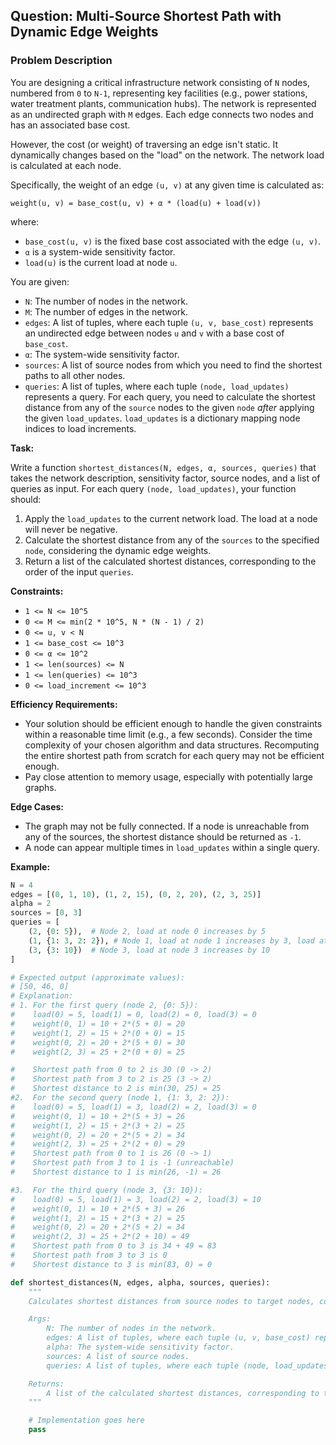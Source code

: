 ## Question: Multi-Source Shortest Path with Dynamic Edge Weights

### Problem Description

You are designing a critical infrastructure network consisting of `N` nodes, numbered from `0` to `N-1`, representing key facilities (e.g., power stations, water treatment plants, communication hubs). The network is represented as an undirected graph with `M` edges. Each edge connects two nodes and has an associated base cost.

However, the cost (or weight) of traversing an edge isn't static. It dynamically changes based on the "load" on the network. The network load is calculated at each node.

Specifically, the weight of an edge `(u, v)` at any given time is calculated as:

`weight(u, v) = base_cost(u, v) + α * (load(u) + load(v))`

where:

*   `base_cost(u, v)` is the fixed base cost associated with the edge `(u, v)`.
*   `α` is a system-wide sensitivity factor.
*   `load(u)` is the current load at node `u`.

You are given:

*   `N`: The number of nodes in the network.
*   `M`: The number of edges in the network.
*   `edges`: A list of tuples, where each tuple `(u, v, base_cost)` represents an undirected edge between nodes `u` and `v` with a base cost of `base_cost`.
*   `α`: The system-wide sensitivity factor.
*   `sources`: A list of source nodes from which you need to find the shortest paths to all other nodes.
*   `queries`: A list of tuples, where each tuple `(node, load_updates)` represents a query. For each query, you need to calculate the shortest distance from any of the `source` nodes to the given `node` *after* applying the given `load_updates`. `load_updates` is a dictionary mapping node indices to load increments.

**Task:**

Write a function `shortest_distances(N, edges, α, sources, queries)` that takes the network description, sensitivity factor, source nodes, and a list of queries as input. For each query `(node, load_updates)`, your function should:

1.  Apply the `load_updates` to the current network load.  The load at a node will never be negative.
2.  Calculate the shortest distance from any of the `sources` to the specified `node`, considering the dynamic edge weights.
3.  Return a list of the calculated shortest distances, corresponding to the order of the input `queries`.

**Constraints:**

*   `1 <= N <= 10^5`
*   `0 <= M <= min(2 * 10^5, N * (N - 1) / 2)`
*   `0 <= u, v < N`
*   `1 <= base_cost <= 10^3`
*   `0 <= α <= 10^2`
*   `1 <= len(sources) <= N`
*   `1 <= len(queries) <= 10^3`
*   `0 <= load_increment <= 10^3`

**Efficiency Requirements:**

*   Your solution should be efficient enough to handle the given constraints within a reasonable time limit (e.g., a few seconds).  Consider the time complexity of your chosen algorithm and data structures.  Recomputing the entire shortest path from scratch for each query may not be efficient enough.
*   Pay close attention to memory usage, especially with potentially large graphs.

**Edge Cases:**

*   The graph may not be fully connected.  If a node is unreachable from any of the sources, the shortest distance should be returned as `-1`.
*   A node can appear multiple times in `load_updates` within a single query.

**Example:**

```python
N = 4
edges = [(0, 1, 10), (1, 2, 15), (0, 2, 20), (2, 3, 25)]
alpha = 2
sources = [0, 3]
queries = [
    (2, {0: 5}),  # Node 2, load at node 0 increases by 5
    (1, {1: 3, 2: 2}), # Node 1, load at node 1 increases by 3, load at node 2 increases by 2
    (3, {3: 10})  # Node 3, load at node 3 increases by 10
]

# Expected output (approximate values):
# [50, 46, 0]
# Explanation:
# 1. For the first query (node 2, {0: 5}):
#    load(0) = 5, load(1) = 0, load(2) = 0, load(3) = 0
#    weight(0, 1) = 10 + 2*(5 + 0) = 20
#    weight(1, 2) = 15 + 2*(0 + 0) = 15
#    weight(0, 2) = 20 + 2*(5 + 0) = 30
#    weight(2, 3) = 25 + 2*(0 + 0) = 25

#    Shortest path from 0 to 2 is 30 (0 -> 2)
#    Shortest path from 3 to 2 is 25 (3 -> 2)
#    Shortest distance to 2 is min(30, 25) = 25
#2.  For the second query (node 1, {1: 3, 2: 2}):
#    load(0) = 5, load(1) = 3, load(2) = 2, load(3) = 0
#    weight(0, 1) = 10 + 2*(5 + 3) = 26
#    weight(1, 2) = 15 + 2*(3 + 2) = 25
#    weight(0, 2) = 20 + 2*(5 + 2) = 34
#    weight(2, 3) = 25 + 2*(2 + 0) = 29
#    Shortest path from 0 to 1 is 26 (0 -> 1)
#    Shortest path from 3 to 1 is -1 (unreachable)
#    Shortest distance to 1 is min(26, -1) = 26

#3.  For the third query (node 3, {3: 10}):
#    load(0) = 5, load(1) = 3, load(2) = 2, load(3) = 10
#    weight(0, 1) = 10 + 2*(5 + 3) = 26
#    weight(1, 2) = 15 + 2*(3 + 2) = 25
#    weight(0, 2) = 20 + 2*(5 + 2) = 34
#    weight(2, 3) = 25 + 2*(2 + 10) = 49
#    Shortest path from 0 to 3 is 34 + 49 = 83
#    Shortest path from 3 to 3 is 0
#    Shortest distance to 3 is min(83, 0) = 0
```
```python
def shortest_distances(N, edges, alpha, sources, queries):
    """
    Calculates shortest distances from source nodes to target nodes, considering dynamic edge weights.

    Args:
        N: The number of nodes in the network.
        edges: A list of tuples, where each tuple (u, v, base_cost) represents an edge.
        alpha: The system-wide sensitivity factor.
        sources: A list of source nodes.
        queries: A list of tuples, where each tuple (node, load_updates) represents a query.

    Returns:
        A list of the calculated shortest distances, corresponding to the order of the input queries.
    """

    # Implementation goes here
    pass
```
